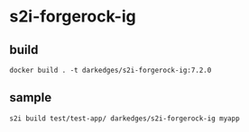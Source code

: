 # s2i-forgerock-ig

## build

```console
docker build . -t darkedges/s2i-forgerock-ig:7.2.0
```

## sample

```console
s2i build test/test-app/ darkedges/s2i-forgerock-ig myapp
```
